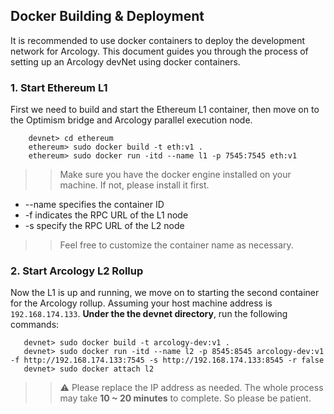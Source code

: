 ## Docker Building & Deployment

It is recommended to use docker containers to deploy the development network for Arcology. This document guides you through the process of setting up an Arcology devNet using docker containers.

### 1. Start Ethereum L1

 First we need to build and start the Ethereum L1 container, then move on to the Optimism bridge and Arcology parallel execution node.
 
 ``` shell
	 devnet> cd ethereum
	 ethereum> sudo docker build -t eth:v1 .
	 ethereum> sudo docker run -itd --name l1 -p 7545:7545 eth:v1
 ```
 >> Make sure you have the docker engine installed on your machine. If not, please install it first.

  - --name specifies the container ID
 - -f indicates the RPC URL of the L1 node
 - -s specify the RPC URL of the L2 node
   
>> Feel free to customize the container name as necessary.
 
 ### 2. Start Arcology L2 Rollup
 
 Now the L1 is up and running, we move on to starting the second container for the Arcology rollup.
 Assuming your host machine address is `192.168.174.133`. **Under the the devnet directory**, run the following commands:

 ``` shell
	devnet> sudo docker build -t arcology-dev:v1 .
	devnet> sudo docker run -itd --name l2 -p 8545:8545 arcology-dev:v1 -f http://192.168.174.133:7545 -s http://192.168.174.133:8545 -r false
	devnet> sudo docker attach l2
 ```
 >>  :warning: Please replace the IP address as needed. The whole process may take **10 ~ 20 minutes** to complete. So please be patient.